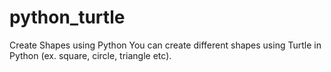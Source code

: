 # python_turtle
Create Shapes using Python
You can create different shapes using Turtle in Python (ex. square, circle, triangle etc).
